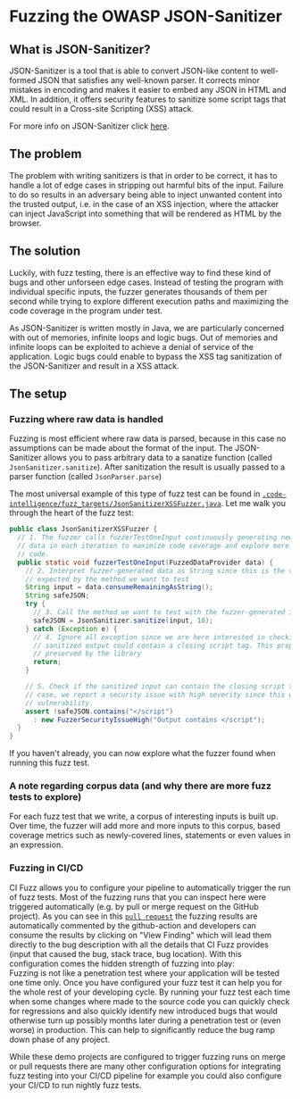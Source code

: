 # Fuzzing the OWASP JSON-Sanitizer

## What is JSON-Sanitizer?

JSON-Sanitizer is a tool that is able to convert JSON-like content to
well-formed JSON that satisfies any well-known parser. It corrects minor mistakes
in encoding and makes it easier to embed any JSON in HTML and XML. In addition,
it offers security features to sanitize some script tags that could result in a
Cross-site Scripting (XSS) attack.

For more info on JSON-Sanitizer click [here](https://owasp.org/www-project-json-sanitizer/migrated_content).

## The problem

The problem with writing sanitizers is that in order to be correct, it has to handle
a lot of edge cases in stripping out harmful bits of the input. Failure to do so results
in an adversary being able to inject unwanted content into the trusted output, i.e. in
the case of an XSS injection, where the attacker can inject JavaScript into something
that will be rendered as HTML by the browser.

## The solution

Luckily, with fuzz testing, there is an effective way to find these kind of bugs 
and other unforseen edge cases. Instead of testing the program with individual
specific inputs, the fuzzer generates thousands of them per second while trying
to explore different execution paths and maximizing the code coverage in the
program under test.

As JSON-Sanitizer is written mostly in Java, we are particularly concerned with
out of memories, infinite loops and logic bugs. Out of memories and infinite
loops can be exploited to achieve a denial of service of the application. Logic
bugs could enable to bypass the XSS tag sanitization of the JSON-Sanitizer and
result in a XSS attack.

## The setup

### Fuzzing where raw data is handled

Fuzzing is most efficient where raw data is parsed, because in this case no
assumptions can be made about the format of the input. The JSON-Sanitizer allows
you to pass arbitrary data to a sanatize function (called
`JsonSanitizer.sanitize`). After sanitization the result is usually passed to a
parser function (called `JsonParser.parse`)

The most universal example of this type of fuzz test can be found in
[`.code-intelligence/fuzz_targets/JsonSanitizerXSSFuzzer.java`](https://github.com/ci-fuzz/JSON-Sanitizer/blob/master/.code-intelligence/fuzz_targets/JsonSanitizerXSSFuzzer.java).
Let me walk you through the heart of the fuzz test:

```Java
public class JsonSanitizerXSSFuzzer {
  // 1. The fuzzer calls fuzzerTestOneInput continuously generating new
  // data in each iteration to maximize code coverage and explore more
  // code.
  public static void fuzzerTestOneInput(FuzzedDataProvider data) {
    // 2. Interpret fuzzer-generated data as String since this is the type
    // expected by the method we want to test
    String input = data.consumeRemainingAsString();
    String safeJSON;
    try {
      // 3. Call the method we want to test with the fuzzer-generated input
      safeJSON = JsonSanitizer.sanitize(input, 10);
    } catch (Exception e) {
      // 4. Ignore all exception since we are here interested in checking if the
      // sanitized output could contain a closing script tag. This property is claimed
      // preserved by the library
      return;
    }

    // 5. Check if the sanitized input can contain the closing script tag. If this is the 
    // case, we report a security issue with high severity since this would result in a XSS 
    // vulnerability.
    assert !safeJSON.contains("</script")
      : new FuzzerSecurityIssueHigh("Output contains </script");
  }
}

```

If you haven't already, you can now explore what the fuzzer found when
running this fuzz test.

### A note regarding corpus data (and why there are more fuzz tests to explore)

For each fuzz test that we write, a corpus of interesting inputs is built up.
Over time, the fuzzer will add more and more inputs to this corpus, based
coverage metrics such as newly-covered lines, statements or even values in an
expression.

### Fuzzing in CI/CD
CI Fuzz allows you to configure your pipeline to automatically trigger the run of fuzz tests.
Most of the fuzzing runs that you can inspect here were triggered automatically (e.g. by pull or merge request on the GitHub project).
As you can see in this [`pull request`](https://github.com/ci-fuzz/JSON-Sanitizer/pull/1) the fuzzing results are automatically commented by the github-action and developers
can consume the results by clicking on "View Finding" which will lead them directly to the bug description with all the details
that CI Fuzz provides (input that caused the bug, stack trace, bug location).
With this configuration comes the hidden strength of fuzzing into play:  
Fuzzing is not like a penetration test where your application will be tested one time only.
Once you have configured your fuzz test it can help you for the whole rest of your developing cycle.
By running your fuzz test each time when some changes where made to the source code you can quickly check for
regressions and also quickly identify new introduced bugs that would otherwise turn up possibly months 
later during a penetration test or (even worse) in production. This can help to significantly reduce the bug ramp down phase of any project.

While these demo projects are configured to trigger fuzzing runs on merge or pull requests
there are many other configuration options for integrating fuzz testing into your CI/CD pipeline
for example you could also configure your CI/CD to run nightly fuzz tests.

